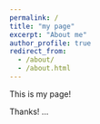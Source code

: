 ```yaml
---
permalink: /
title: "my page"
excerpt: "About me"
author_profile: true
redirect_from: 
  - /about/
  - /about.html
---
```


This is my page!

Thanks!
...
